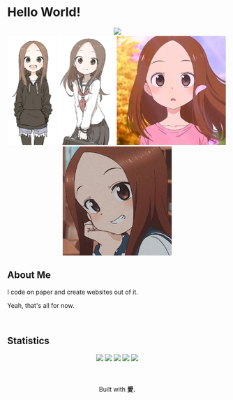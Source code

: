 # Hello World!

<div align="center">
  <img src="https://skillicons.dev/icons?i=html,css,javascript,vscode">
</div>

<div align="center">
<picture>
  <img height="250" src="assets/takagi.jfif">
</picture>
<picture>
  <img height="250" src="assets/takagi-1.jfif">
</picture>
<picture>
  <img height="250" src="assets/takagi-2.jfif">
</picture>
<picture>
  <img height="250" src="assets/takagi-3.jfif">
</picture>
</div>

## About Me
I code on paper and create websites out of it.

Yeah, that's all for now.

<br>

## Statistics
<div align="center">
<img height=150 src="http://github-profile-summary-cards.vercel.app/api/cards/profile-details?username=bocharudo&theme=tokyonight">
<img height="150" src="https://github-readme-stats.vercel.app/api?username=bocharudo&theme=tokyonight&show_icons=true&hide_border=true&count_private=true" draggable="false">
<img height="150" src="https://github-readme-stats.vercel.app/api/top-langs/?username=bocharudo&theme=tokyonight&layout=compact&hide_border=true" draggable="false">
<img height=150 src="http://github-profile-summary-cards.vercel.app/api/cards/most-commit-language?username=bocharudo&theme=tokyonight">
<img height=150 src="https://github-readme-streak-stats.herokuapp.com/?user=bocharudo&stroke=ffffff&background=1a1b27&ring=3382ed&fire=3382ed&currStreakNum=ffffff&currStreakLabel=3382ed&sideNums=ffffff&sideLabels=ffffff&dates=ffffff&hide_border=true" />
</div>

<br>
<br>
<br>

<div align="center">
  Built with <strong>愛.</strong>
</div>
